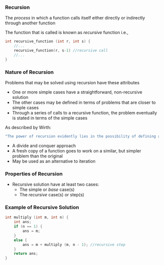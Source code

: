 ### Recursion

The *process* in which a function calls itself either directly or indirectly through another function

The function that is called is known as *recursive* function
i.e.,
```c
int recursive_function (int r, int s) {
	//...
	recursive_function(r, s-1) //recursive call
	//...
}
```

### Nature of Recursion

Problems that may be solved using recursion have these attributes
- One or more simple cases have a straightforward, non-recursive solution
- The other cases may be defined in terms of problems that are closer to simple cases
- Through a series of calls to a recursive function, the problem eventually is stated in terms of the simple cases

As described by Wirth:
```c
"The power of recursion evidently lies in the possibility of defining an infinite set of objects by a finite statement. In the same manner, an infinite number of computations can be described by a finite recursive program, even if this program contains no explicit repititions".
```

- A divide and conquer approach
- A fresh copy of a function goes to work on a similar, but simpler problem than the original
- May be used as an alternative to iteration

### Properties of Recursion

- Recursive solution have at least two cases:
	- The simple or *base* case(s)
	- The *recursive* case(s) or step(s)

### Example of Recursive Solution

```c
int multiply (int m, int n) {
	int ans;
	if (n == 1) {
		ans = m;
	}
	else {
		ans = m + multiply (m, n - 1); //recursive step
	}
	return ans;
}
```

